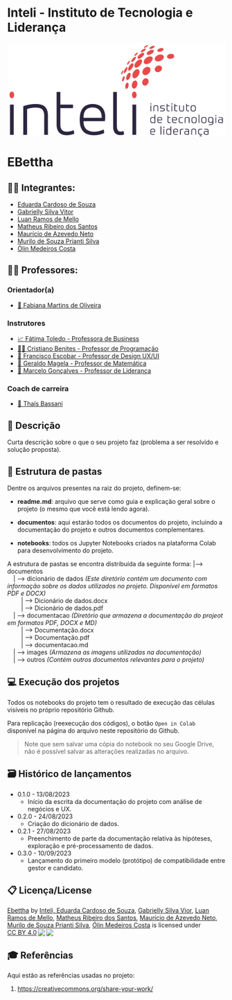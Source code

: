 # Inteli - Instituto de Tecnologia e Liderança 

<p align="center">
<a href= "https://www.inteli.edu.br/"><img src="documentos/outros/inteli.png" alt="Inteli - Instituto de Tecnologia e Liderança" border="0"></a>
</p>

# EBettha

## :student: Integrantes: 
- <a href="https://www.linkedin.com/in/eduarda-cardoso-de-souza-8bb802268/">Eduarda Cardoso de Souza</a>
- <a href="https://www.linkedin.com/in/gabriellysilvavitor/">Gabrielly Silva Vitor</a>
- <a href="https://www.linkedin.com/in/luan-ramos-de-mello-253b28268/">Luan Ramos de Mello</a> 
- <a href="https://www.linkedin.com/in/omatheusrsantos/">Matheus Ribeiro dos Santos</a> 
- <a href="https://www.linkedin.com/in/mauricio-azevedo-neto/">Maurício de Azevedo Neto</a>
- <a href="https://www.linkedin.com/in/murilo-prianti-0073111a1/">Murilo de Souza Prianti Silva</a> 
- <a href="https://www.linkedin.com/in/%C3%B3lin-medeiros-costa-b0a1b426a/">Ólin Medeiros Costa</a>

## :teacher: Professores:
### Orientador(a) 
- <a href="https://www.linkedin.com/in/fabiana-martins-de-oliveira-8993b0b2/">🧭 Fabiana Martins de Oliveira </a>
### Instrutores
- <a href="https://www.linkedin.com/in/fatima-toledo/">📈 Fátima Toledo - Professora de Business</a>
- <a href="https://www.linkedin.com/in/cristiano-benites-687647a8/">👨‍💻 Cristiano Benites - Professor de Programação</a> 
- <a href="https://www.linkedin.com/in/francisco-escobar/">🎨 Francisco Escobar - Professor de Design UX/UI </a> 
- <a href="https://www.linkedin.com/in/geraldo-magela-severino-vasconcelos-22b1b220/">🧮 Geraldo Magela - Professor de Matemática</a>
- <a href="https://www.linkedin.com/in/marcelo-gon%C3%A7alves-phd-a550652/">👑 Marcelo Gonçalves - Professor de Liderança </a>

### Coach de carreira
- <a href="https://www.linkedin.com/in/thais-bassani/">💪 Thaís Bassani</a>

## 📝 Descrição

Curta descrição sobre o que o seu projeto faz (problema a ser resolvido e solução proposta).

## 📁 Estrutura de pastas

Dentre os arquivos presentes na raiz do projeto, definem-se:

- <b>readme.md</b>: arquivo que serve como guia e explicação geral sobre o projeto (o mesmo que você está lendo agora).

- <b>documentos</b>: aqui estarão todos os documentos do projeto, incluindo a documentação do projeto e outros documentos complementares.

- <b>notebooks</b>: todos os Jupyter Notebooks criados na plataforma Colab para desenvolvimento do projeto.

A estrutura de pastas se encontra distribuída da seguinte forma:
|--> documentos<br>
&emsp;| --> dicionário de dados _(Este diretório contém um documento com informação sobre os dados utilizados no projeto. Disponível em formatos PDF e DOCX)_ <br>
&emsp; &emsp;| --> Dicionário de dados.docx <br>
&emsp; &emsp;| --> Dicionário de dados.pdf <br>
&emsp;| --> documentacao _(Diretório que armazena a documentação do projeot em formatos PDF, DOCX e MD)_ <br>
&emsp; &emsp;| --> Documentação.docx <br>
&emsp; &emsp;| --> Documentação.pdf <br>
&emsp; &emsp;| --> documentacao.md <br>
&emsp;| --> images _(Armazena as imagens utilizadas na documentação)_ <br>
&emsp;| --> outros _(Contém outros documentos relevantes para o projeto)_ <br>

## 💻 Execução dos projetos

Todos os notebooks do projeto tem o resultado de execução das células visíveis no próprio repositório Github.

Para replicação (reexecução dos códigos), o botão `Open in Colab` disponível na página do arquivo neste repositório do Github.
> Note que sem salvar uma cópia do notebook no seu Google Drive, não é possível salvar as alterações realizadas no arquivo.

## 🗃 Histórico de lançamentos

* 0.1.0 - 13/08/2023
    * Início da escrita da documentação do projeto com análise de negócios e UX.
* 0.2.0 - 24/08/2023
    * Criação do dicionário de dados.
* 0.2.1 - 27/08/2023
    * Preenchimento de parte da documentação relativa às hipóteses, exploração e pré-processamento de dados.
* 0.3.0 - 10/09/2023
    * Lançamento do primeiro modelo (protótipo) de compatibilidade entre gestor e candidato.

## 📋 Licença/License

<p xmlns:cc="http://creativecommons.org/ns#" xmlns:dct="http://purl.org/dc/terms/"><a property="dct:title" rel="cc:attributionURL" href="https://github.com/2023M3T8-Inteli/grupo2/">Ebettha</a> by <a rel="cc:attributionURL dct:creator" property="cc:attributionName" href="https://inteli.edu.br/">Inteli, <a href="https://www.linkedin.com/in/eduarda-cardoso-de-souza-8bb802268/">Eduarda Cardoso de Souza</a>, <a href="https://www.linkedin.com/in/gabriellysilvavitor/">Gabrielly Silva Vior</a>, <a href="https://www.linkedin.com/in/luan-ramos-de-mello-253b28268/">Luan Ramos de Mello</a>, <a href="https://www.linkedin.com/in/omatheusrsantos/">Matheus Ribeiro dos Santos</a>, <a href="https://www.linkedin.com/in/mauricio-azevedo-neto/"> Maurício de Azevedo Neto</a>, <a href="https://www.linkedin.com/in/murilo-prianti-0073111a1/">Murilo de Souza Prianti Silva</a>, <a href="https://www.linkedin.com/in/%C3%B3lin-medeiros-costa-b0a1b426a/">Ólin Medeiros Costa</a></a> is licensed under <a href="http://creativecommons.org/licenses/by/4.0/?ref=chooser-v1" target="_blank" rel="license noopener noreferrer" style="display:inline-block;">CC BY 4.0<img style="height:22px!important;margin-left:3px;vertical-align:text-bottom;" src="https://mirrors.creativecommons.org/presskit/icons/cc.svg?ref=chooser-v1"><img style="height:22px!important;margin-left:3px;vertical-align:text-bottom;" src="https://mirrors.creativecommons.org/presskit/icons/by.svg?ref=chooser-v1"></a></p>

## 🎓 Referências

Aqui estão as referências usadas no projeto:

1. <https://creativecommons.org/share-your-work/>

